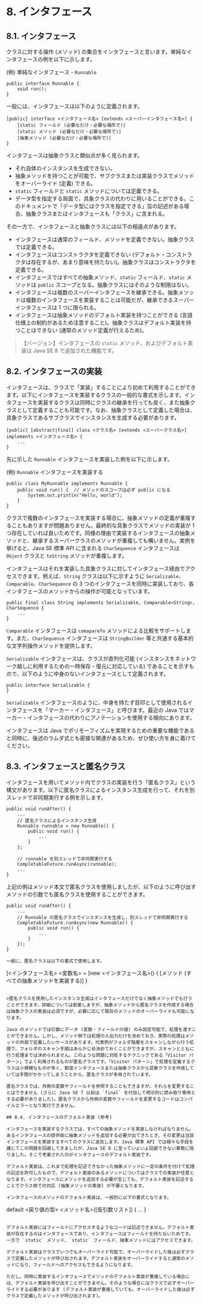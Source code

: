 # 8. インタフェース

## 8.1. インタフェース

クラスに対する操作 (メソッド) の集合をインタフェースと言います。単純なインタフェースの例を以下に示します。

(例) 単純なインタフェース - `Runnable`
```
public interface Runnable {
    void run();
}
```

一般には、インタフェースは以下のように定義されます。

```
[public] interface <インタフェース名> [extends <スーパーインタフェース名>] {
    [static フィールド (必要なだけ・必要な場所で)]
    [static メソッド (必要なだけ・必要な場所で)]
    [抽象メソッド (必要なだけ・必要な場所で)]
}
```

インタフェースは抽象クラスと類似点が多く見られます。

- それ自体のインスタンスを生成できない。
- 抽象メソッドを持つことが可能で、サブクラスまたは実装クラスでメソッドをオーバーライド (定義) できる。
- `static` フィールドと `static` メソッドについては定義できる。
- データ型を指定する局面で、具象クラスの代わりに用いることができる。このドキュメントで「データ型にはクラスを指定できる」旨の記述がある場合、抽象クラスまたはインタフェースも「クラス」に含まれる。

その一方で、インタフェースと抽象クラスには以下の相違点があります。

- インタフェースは通常のフィールド、メソッドを定義できない。抽象クラスでは定義できる。
- インタフェースはコンストラクタを定義できない (デフォルト・コンストラクタは存在するが、あまり意味を持たない)。抽象クラスはコンストラクタを定義できる。
- インタフェースではすべての抽象メソッド、`static` フィールド、`static` メソッドは `public` スコープとなる。抽象クラスにはそのような制限はない。
- インタフェースは複数のスーパーインタフェースを継承できる。抽象メソッドは複数のインタフェースを実装することは可能だが、継承できるスーパーインタフェースは 1 つに限られる。
- インタフェースは抽象メソッドのデフォルト実装を持つことができる (言語仕様上の制約があるため注意すること)。抽象クラスはデフォルト実装を持つことはできない (通常のメソッド定義が行えるため)。

>【バージョン】インタフェースの `static` メソッド、およびデフォルト実装は Java SE 8 で追加された機能です。

## 8.2. インタフェースの実装

インタフェースは、クラスで「実装」することにより初めて利用することができます。以下にインタフェースを実装するクラスの一般的な書式を示します。インタフェースを実装するクラスは同時にクラスの継承を行っても良く、また抽象クラスとして定義することも可能です。なお、抽象クラスとして定義した場合は、具象クラスであるサブクラスでインスタンスを生成する必要があります。

```
[public] [abstract|final] class <クラス名> [extends <スーパークラス名>] implements <インタフェース名> {
    ...
}
```

先に示した `Runnable` インタフェースを実装した例を以下に示します。

(例) `Runnable` インタフェースを実装する
```
public class MyRunnable implements Runnable {
    public void run() {  // メソッドのスコープは必ず public になる
        System.out.println("Hello, world");
    }
}
```

クラスで複数のインタフェースを実装する場合に、抽象メソッドの定義が重複することもありますが問題ありません。最終的な具象クラスでメソッドの実装が 1 つ存在していれば良いためです。同様の理由で実装するインタフェースの抽象メソッドと、継承するスーパークラスのメソッドが重複しても構いません。実例を挙げると、Java SE 標準 API に含まれる `CharSequence` インタフェースは `Object` クラスと `toString` メソッドが重複します。

インタフェースはそれを実装した具象クラスに対してインタフェース経由でアクセスできます。例えば、`String` クラスは以下に示すように `Serializable`、`Comparable`、`CharSequence` の 3 つのインタフェースを同時に実装しており、各インタフェースのメソッドからの操作が可能となっています。

```
public final class String implements Serializable, Comparable<String>, CharSequence {
    ...
}
```

`Comparable` インタフェースは `comapareTo` メソッドによる比較をサポートします。また、`CharSequence` インタフェースは `StringBuilder` 等と共通する基本的な文字列操作メソッドを提供します。

`Serializable` インタフェースは、クラスが直列化可能 (インスタンスをネットワーク越しに利用するための一時保存・復元に対応している) であることを示すもので、以下のように中身のないインタフェースとして定義されます。

```
public interface Serializable {
}
```

`Serializable` インタフェースのように、中身を持たず目印として使用されるインタフェースを「マーカー・インタフェース」と呼びます。最近の Java ではマーカー・インタフェースの代わりにアノテーションを使用する傾向にあります。

インタフェースは Java でポリモーフィズムを実現するための重要な機能であると同時に、後述のラムダ式とも密接な関連があるため、ぜひ使い方を身に着けてください。

## 8.3. インタフェースと匿名クラス

インタフェースを用いてメソッド内でクラスの実装を行う「匿名クラス」という構文があります。以下に匿名クラスによるインスタンス生成を行って、それを別スレッドで非同期実行する例を示します。

```
public void runAfter() {
    ...
    // 匿名クラスによるインスタンス生成
    Runnable runnable = new Runnable() {
        public void run() {
            ...
        }
    };

    // runnable を別スレッドで非同期実行する
    CompletableFuture.runAsync(runnable);
    ...
}
```

上記の例はメソッド本文で匿名クラスを使用しましたが、以下のように呼び出すメソッドの引数でも匿名クラスを使用することができます。

```
public void runAfter() {
    ...
    // Runnable の匿名クラスでインスタンスを生成し、別スレッドで非同期実行する
    CompletableFuture.runAsync(new Runnable() {
        public void run() {
            ...
        }
    });
}

一般に、匿名クラスは以下の書式で使用します。

```
[<インタフェース名> <変数名> = ]new <インタフェース名>() {
    [メソッド (すべての抽象メソッドを実装する)]
}
```

>匿名クラスを使用したインスタンス生成はインタフェースだけでなく抽象メソッドでも行うことができます。詳細については割愛しますが、抽象メソッドから匿名クラスを作成する場合は抽象クラスの実装は必須ですが、必要に応じて既存のメソッドのオーバーライドも可能になります。

Java のメソッドでは引数にデータ (変数・フィールドの値) のみ設定可能で、処理を渡すことができません。しかし、メソッド側では処理の入出力だけを決めておき、実際の処理はメソッドの外部で定義したいケースがあります。代表例がフォルダ階層をスキャンしながら行う処理で、フォルダのスキャン手順はあらかじめ決めておくことができますが、スキャンとともに行う処理までは決められません。このような問題に対処するテクニックである「Visitor パターン」でよく利用されるものが匿名クラスです。「Visitor パターン」で処理を定義するクラスは小規模なものが多く、都度インタフェースまたは抽象クラスから具象クラスを作成していては手間がかかってしまうことから、匿名クラスが多用されています。

匿名クラスでは、外側の変数やフィールドを参照することもできますが、それらを変更することはできません (さらに Java SE 7 以前は `final` を付加して明示的に読み取り専用とする必要がありました)。匿名クラスから外側の変数やフィールドを変更するコードはコンパイルエラーとなり実行できません。

## 8.4. インタフェースのデフォルト実装 (参考)

インタフェースを実装するクラスでは、すべての抽象メソッドを実装しなければなりません。あるインタフェースの提供後に抽象メソッドを追加する必要が出てきたとき、その変更は当該インタフェースを実装するすべてのクラスに波及します。Java 標準 API では様々な手段を講じてこの問題を回避してきましたが、Java SE 8 に至っていよいよ回避できない事態に陥りました。そこで考案されたのがインタフェースのデフォルト実装です。

デフォルト実装は、これまで処理を記述できなかった抽象メソッドに一定の条件を付けて処理の記述を許可したもので、デフォルト実装のあるメソッドについてはクラスでの実装が任意となります。インタフェースにメソッドを追加する必要が生じても、デフォルト実装を記述することでクラス側での対応 (抽象メソッドの実装) が不要となります。

インタフェースのメソッドのデフォルト実装は、一般的に以下の書式となります。

```
default <戻り値の型> <メソッド名>([仮引数リスト]) {
    ...
}
```

デフォルト実装にはフィールドにアクセスするようなコードは記述できません。デフォルト実装が存在するのはインタフェースであり、インタフェースはフィールドを持たないためです。一方で `static` メソッド、`static` フィールド、抽象メソッドにはアクセスできます。

デフォルト実装はクラスでいつでもオーバーライド可能で、オーバーライドした後は必ずクラスで定義したメソッドが呼び出されます。デフォルト実装をオーバーライドすると通常のメソッドになり、フィールドへのアクセスもできるようになります。

ただし、同時に実装するインタフェースでメソッドのデフォルト実装が重複している場合には、デフォルト実装を呼び出すことができません。そのような場合にはクラスで必ずオーバーライドする必要があります (デフォルト実装が重複していても、オーバーライドした後は必ずクラスで定義したメソッドが呼び出されます)。
